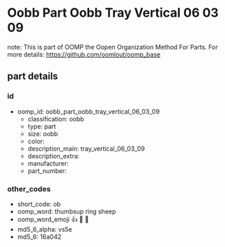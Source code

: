 # Oobb Part Oobb Tray Vertical 06 03 09  

note: This is part of OOMP the Oopen Organization Method For Parts. For more details: https://github.com/oomlout/oomp_base

##  part details





### id
* oomp_id: oobb_part_oobb_tray_vertical_06_03_09
  * classification: oobb
  * type: part
  * size: oobb
  * color: 
  * description_main: tray_vertical_06_03_09
  * description_extra: 
  * manufacturer: 
  * part_number: 

### other_codes
* short_code: ob
* oomp_word: thumbsup ring sheep
* oomp_word_emoji :thumbsup: :ring: :sheep:
* md5_6_alpha: vs5e
* md5_6: 16a042